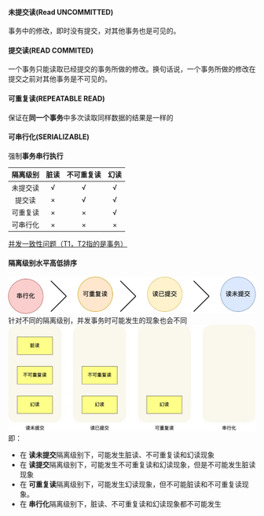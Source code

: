 #### 未提交读(Read UNCOMMITTED)
事务中的修改，即时没有提交，对其他事务也是可见的。

#### 提交读(READ COMMITED)
一个事务只能读取已经提交的事务所做的修改。换句话说，一个事务所做的修改在提交之前对其他事务是不可见的。

#### 可重复读(REPEATABLE READ)
保证在**同一个事务**中多次读取同样数据的结果是一样的

#### 可串行化(SERIALIZABLE)
强制**事务串行执行**


| 隔离级别 | 脏读  | 不可重复读 | 幻读  |
| :--: | :-: | :---: | :-: |
| 未提交读 |  √  |   √   |  √  |
| 提交读  |  ×  |   √   |  √  |
| 可重复读 |  ×  |   ×   |  √  |
| 可串行化 |  ×  |   ×   |  ×  |
 [并发一致性问题（T1，T2指的是事务）](并发一致性问题（T1，T2指的是事务）.md)
#### 隔离级别水平高低排序
![](../../img/Pasted%20image%2020240329152516.png)
针对不同的隔离级别，并发事务时可能发生的现象也会不同
![](../../img/Pasted%20image%2020240329152722.png)
即：
- 在 **读未提交**隔离级别下，可能发生脏读、不可重复读和幻读现象
- 在 **读提交**隔离级别下，可能发生不可重复读和幻读现象，但是不可能发生脏读现象
- 在 **可重复读**隔离级别下，可能发生幻读现象，但不可能脏读和不可重复读现象。
- 在 **串行化**隔离级别下，脏读、不可重复读和幻读现象都不可能发生
